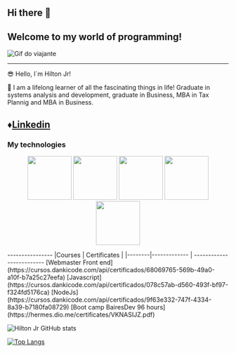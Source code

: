 ## Hi there 👋

## Welcome to my world of programming!

![Gif do viajante](https://encrypted-tbn0.gstatic.com/images?q=tbn:ANd9GcQTxH9r7VQx8MjkD4g2vG7ixCvSbjmMtmfiiA&s)

-------------------------

😎 Hello, I´m Hilton Jr!


📡 I am a lifelong learner of all the fascinating things in life!
Graduate in systems analysis and development, graduate in Business, MBA in Tax Plannig and MBA in Business. 

♦️[Linkedin](https://www.linkedin.com/in/hilton-jr-martins-4a1136223/)
--------------------------

### My technologies 
<p align="center">
<img src="https://cdn.jsdelivr.net/gh/devicons/devicon@latest/icons/html5/html5-original-wordmark.svg"width="100px">
<img src="https://cdn.jsdelivr.net/gh/devicons/devicon@latest/icons/css3/css3-original-wordmark.svg"width="100px">
<img src="https://cdn.jsdelivr.net/gh/devicons/devicon@latest/icons/javascript/javascript-original.svg"width="100px">
<img src="https://cdn.jsdelivr.net/gh/devicons/devicon@latest/icons/python/python-original-wordmark.svg"width="100px">
<img src="https://cdn.jsdelivr.net/gh/devicons/devicon@latest/icons/java/java-original-wordmark.svg"width="100px">
</p>
----------------
|Courses | Certificates |
|--------|------------- |
-------------------------
[Webmaster Front end](https://cursos.dankicode.com/api/certificados/68069765-569b-49a0-a10f-b7a25c27eefa)
[Javascript](https://cursos.dankicode.com/api/certificados/078c57ab-d560-493f-bf97-f324fd5176ca)
[NodeJs](https://cursos.dankicode.com/api/certificados/9f63e332-747f-4334-8a39-b7180fa08729)
[Boot camp BairesDev 96 hours](https://hermes.dio.me/certificates/VKNASIJZ.pdf)

![Hilton Jr GitHub stats](https://github-readme-stats.vercel.app/api?username=hiltonjr-tech&show_icons=true&theme=radical)

[![Top Langs](https://github-readme-stats.vercel.app/api/top-langs/?username=hiltonjr-tech&layout=compact)](https://github.com/hiltonjr-tech/github-readme-stats)









<!--
**hiltonjr-tech/hiltonjr-tech** is a ✨ _special_ ✨ repository because its `README.md` (this file) appears on your GitHub profile.

Here are some ideas to get you started:

- 🔭 I’m currently working on ...
- 🌱 I’m currently learning ...
- 👯 I’m looking to collaborate on ...
- 🤔 I’m looking for help with ...
- 💬 Ask me about ...
- 📫 How to reach me: ...
- 😄 Pronouns: ...
- ⚡ Fun fact: ...
-->


[def]: https://github-readme-stats.vercel.app/api/top-langs/?username=anuraghazra&layout=compact